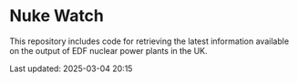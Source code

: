 # Nuke Watch

This repository includes code for retrieving the latest information available on the output of EDF nuclear power plants in the UK.

Last updated: 2025-03-04 20:15